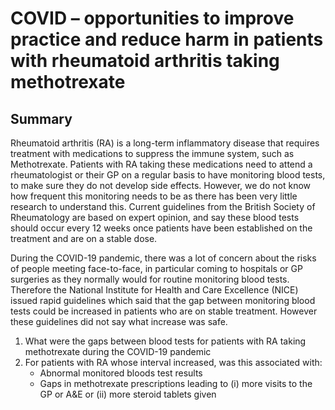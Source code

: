 # COVID – opportunities to improve practice and reduce harm in patients with rheumatoid arthritis taking methotrexate

## Summary

Rheumatoid arthritis (RA) is a long-term inflammatory disease that requires treatment with medications to suppress the immune system, such as Methotrexate.  Patients with RA taking these medications need to attend a rheumatologist or their GP on a regular basis to have monitoring blood tests, to make sure they do not develop side effects.  However, we do not know how frequent this monitoring needs to be as there has been very little research to understand this.  Current guidelines from the British Society of Rheumatology are based on expert opinion, and say these blood tests should occur every 12 weeks once patients have been established on the treatment and are on a stable dose.

During the COVID-19 pandemic, there was a lot of concern about the risks of people meeting face-to-face, in particular coming to hospitals or GP surgeries as they normally would for routine monitoring blood tests.  Therefore the National Institute for Health and Care Excellence (NICE) issued rapid guidelines which said that the gap between monitoring blood tests could be increased in patients who are on stable treatment.  However these guidelines did not say what increase was safe.

1. What were the gaps between blood tests for patients with RA taking methotrexate during the COVID-19 pandemic
2. For patients with RA whose interval increased, was this associated with:
	- Abnormal monitored bloods test results
	- Gaps in methotrexate prescriptions leading to (i) more visits to the GP or A&E or (ii) more  steroid tablets given

